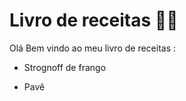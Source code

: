 # Livro de receitas :man_cook:



Olá Bem vindo ao meu livro de receitas :

- Strognoff de frango

- Pavê

  

